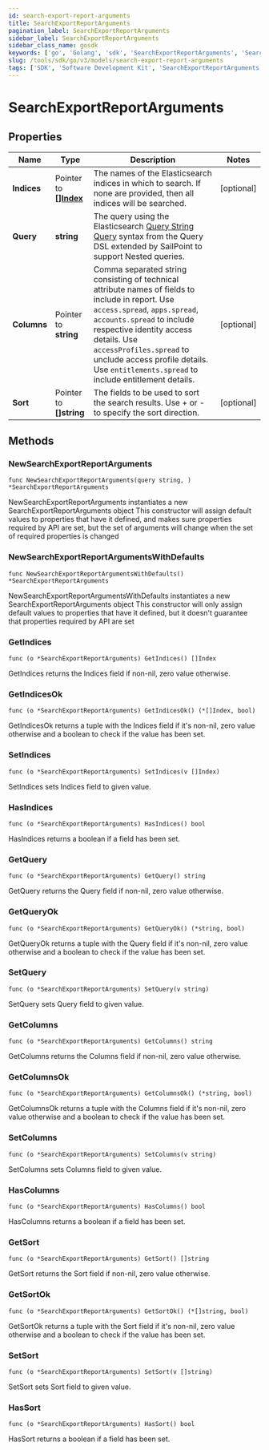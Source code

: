 ```yaml
---
id: search-export-report-arguments
title: SearchExportReportArguments
pagination_label: SearchExportReportArguments
sidebar_label: SearchExportReportArguments
sidebar_class_name: gosdk
keywords: ['go', 'Golang', 'sdk', 'SearchExportReportArguments', 'SearchExportReportArguments'] 
slug: /tools/sdk/go/v3/models/search-export-report-arguments
tags: ['SDK', 'Software Development Kit', 'SearchExportReportArguments', 'SearchExportReportArguments']
---
```


# SearchExportReportArguments

## Properties

Name | Type | Description | Notes
------------ | ------------- | ------------- | -------------
**Indices** | Pointer to [**[]Index**](index) | The names of the Elasticsearch indices in which to search. If none are provided, then all indices will be searched. | [optional] 
**Query** | **string** | The query using the Elasticsearch [Query String Query](https://www.elastic.co/guide/en/elasticsearch/reference/5.2/query-dsl-query-string-query.html#query-string) syntax from the Query DSL extended by SailPoint to support Nested queries. | 
**Columns** | Pointer to **string** | Comma separated string consisting of technical attribute names of fields to include in report.  Use `access.spread`, `apps.spread`, `accounts.spread` to include respective identity access details.  Use `accessProfiles.spread` to unclude access profile details.  Use `entitlements.spread` to include entitlement details.  | [optional] 
**Sort** | Pointer to **[]string** | The fields to be used to sort the search results. Use + or - to specify the sort direction. | [optional] 

## Methods

### NewSearchExportReportArguments

`func NewSearchExportReportArguments(query string, ) *SearchExportReportArguments`

NewSearchExportReportArguments instantiates a new SearchExportReportArguments object
This constructor will assign default values to properties that have it defined,
and makes sure properties required by API are set, but the set of arguments
will change when the set of required properties is changed

### NewSearchExportReportArgumentsWithDefaults

`func NewSearchExportReportArgumentsWithDefaults() *SearchExportReportArguments`

NewSearchExportReportArgumentsWithDefaults instantiates a new SearchExportReportArguments object
This constructor will only assign default values to properties that have it defined,
but it doesn't guarantee that properties required by API are set

### GetIndices

`func (o *SearchExportReportArguments) GetIndices() []Index`

GetIndices returns the Indices field if non-nil, zero value otherwise.

### GetIndicesOk

`func (o *SearchExportReportArguments) GetIndicesOk() (*[]Index, bool)`

GetIndicesOk returns a tuple with the Indices field if it's non-nil, zero value otherwise
and a boolean to check if the value has been set.

### SetIndices

`func (o *SearchExportReportArguments) SetIndices(v []Index)`

SetIndices sets Indices field to given value.

### HasIndices

`func (o *SearchExportReportArguments) HasIndices() bool`

HasIndices returns a boolean if a field has been set.

### GetQuery

`func (o *SearchExportReportArguments) GetQuery() string`

GetQuery returns the Query field if non-nil, zero value otherwise.

### GetQueryOk

`func (o *SearchExportReportArguments) GetQueryOk() (*string, bool)`

GetQueryOk returns a tuple with the Query field if it's non-nil, zero value otherwise
and a boolean to check if the value has been set.

### SetQuery

`func (o *SearchExportReportArguments) SetQuery(v string)`

SetQuery sets Query field to given value.


### GetColumns

`func (o *SearchExportReportArguments) GetColumns() string`

GetColumns returns the Columns field if non-nil, zero value otherwise.

### GetColumnsOk

`func (o *SearchExportReportArguments) GetColumnsOk() (*string, bool)`

GetColumnsOk returns a tuple with the Columns field if it's non-nil, zero value otherwise
and a boolean to check if the value has been set.

### SetColumns

`func (o *SearchExportReportArguments) SetColumns(v string)`

SetColumns sets Columns field to given value.

### HasColumns

`func (o *SearchExportReportArguments) HasColumns() bool`

HasColumns returns a boolean if a field has been set.

### GetSort

`func (o *SearchExportReportArguments) GetSort() []string`

GetSort returns the Sort field if non-nil, zero value otherwise.

### GetSortOk

`func (o *SearchExportReportArguments) GetSortOk() (*[]string, bool)`

GetSortOk returns a tuple with the Sort field if it's non-nil, zero value otherwise
and a boolean to check if the value has been set.

### SetSort

`func (o *SearchExportReportArguments) SetSort(v []string)`

SetSort sets Sort field to given value.

### HasSort

`func (o *SearchExportReportArguments) HasSort() bool`

HasSort returns a boolean if a field has been set.



